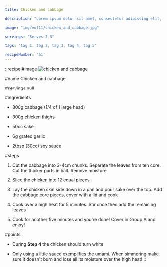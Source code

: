 ```yaml
---
title: Chicken and cabbage

description: "Lorem ipsum dolor sit amet, consectetur adipiscing elit, sed do eiusmod tempor incididunt ut labore et dolore magna aliqua. Tincidunt eget nullam non nisi est sit amet facilisis."

image: "img/vol11/chicken_and_cabbage.jpg"

servings: "Serves 2-3"

tags: 'tag 1, tag 2, tag 3, tag 4, tag 5'

recipeNumber: '51'
---
```


::recipe
#image
![chicken and cabbage](/img/vol11/chicken_and_cabbage.jpg)

#name
Chicken and cabbage

#servings
null

#ingredients
- 800g cabbage (1/4 of 1 large head)
- 300g chicken thighs
- 50cc sake

- 6g grated garlic
- 2tbsp (30cc) soy sauce


#steps
1. Cut the cabbage into 3-4cm chunks. Separate the leaves from teh core. Cut the thicker parts in half. Remove moisture

2. Slice the chicken into 12 equal pieces

3. Lay the chicken skin side down in a pan and pour sake over the top. Add the cabbage core pieces, cover with a lid and cook

4. Cook over a high heat for 5 minutes. Stir once then add the remaining leaves

5. Cook for another five minutes and you're done! Cover in Group A and enjoy!

#points
- During **Step 4** the chicken should turn white

- Only using a little sauce exemplifies the umami. When simmering make sure it doesn't burn and lose all its moisture over the high heat!
::